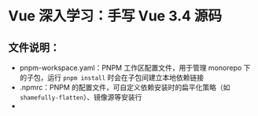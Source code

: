 # Vue 深入学习：手写 Vue 3.4 源码

## 文件说明：

- pnpm-workspace.yaml：PNPM 工作区配置文件，用于管理 monorepo 下的子包，运行 `pnpm install` 时会在子包间建立本地依赖链接  
- .npmrc：PNPM 的配置文件，可自定义依赖安装时的扁平化策略（如 `shamefully-flatten`）、镜像源等安装行
- 

